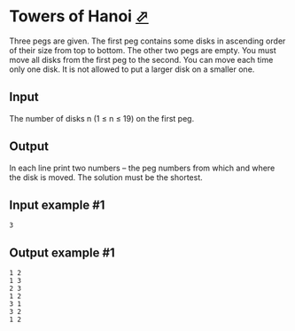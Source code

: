 # Towers of Hanoi [⬀](https://www.e-olymp.com/en/problems/3936)
Three pegs are given. The first peg contains some disks in ascending order of their size from top to bottom. The other two pegs are empty. You must move all disks from the first peg to the second. You can move each time only one disk. It is not allowed to put a larger disk on a smaller one.

## Input
The number of disks n (1 ≤ n ≤ 19) on the first peg.

## Output
In each line print two numbers – the peg numbers from which and where the disk is moved. The solution must be the shortest.

## Input example #1
```
3
```

## Output example #1
```
1 2
1 3
2 3
1 2
3 1
3 2
1 2
```
